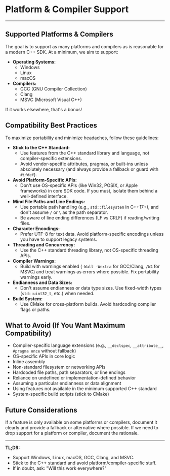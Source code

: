 # Platform & Compiler Support

---

## Supported Platforms & Compilers

The goal is to support as many platforms and compilers as is reasonable for a modern C++ SDK. At a minimum, we aim to support:

- **Operating Systems:**
  - Windows
  - Linux
  - macOS
- **Compilers:**
  - GCC (GNU Compiler Collection)
  - Clang
  - MSVC (Microsoft Visual C++)

If it works elsewhere, that's a bonus!

## Compatibility Best Practices

To maximize portability and minimize headaches, follow these guidelines:

- **Stick to the C++ Standard:**
  - Use features from the C++ standard library and language, not compiler-specific extensions.
  - Avoid vendor-specific attributes, pragmas, or built-ins unless absolutely necessary (and always provide a fallback or guard with `#ifdef`).
- **Avoid Platform-Specific APIs:**
  - Don't use OS-specific APIs (like Win32, POSIX, or Apple frameworks) in core SDK code. If you must, isolate them behind a well-defined interface.
- **Mind File Paths and Line Endings:**
  - Use portable path handling (e.g., `std::filesystem` in C++17+), and don't assume `/` or `\` as the path separator.
  - Be aware of line ending differences (LF vs CRLF) if reading/writing files.
- **Character Encodings:**
  - Prefer UTF-8 for text data. Avoid platform-specific encodings unless you have to support legacy systems.
- **Threading and Concurrency:**
  - Use the C++ standard threading library, not OS-specific threading APIs.
- **Compiler Warnings:**
  - Build with warnings enabled (`-Wall -Wextra` for GCC/Clang, `/W4` for MSVC) and treat warnings as errors where possible. Fix portability warnings early.
- **Endianness and Data Sizes:**
  - Don't assume endianness or data type sizes. Use fixed-width types (`std::uint32_t`, etc.) when needed.
- **Build System:**
  - Use CMake for cross-platform builds. Avoid hardcoding compiler flags or paths.

## What to Avoid (If You Want Maximum Compatibility)

- Compiler-specific language extensions (e.g., `__declspec`, `__attribute__`, `#pragma once` without fallback)
- OS-specific APIs in core logic
- Inline assembly
- Non-standard filesystem or networking APIs
- Hardcoded file paths, path separators, or line endings
- Reliance on undefined or implementation-defined behavior
- Assuming a particular endianness or data alignment
- Using features not available in the minimum supported C++ standard
- System-specific build scripts (stick to CMake)

## Future Considerations

If a feature is only available on some platforms or compilers, document it clearly and provide a fallback or alternative where possible. If we need to drop support for a platform or compiler, document the rationale.

---

**TL;DR:**
- Support Windows, Linux, macOS, GCC, Clang, and MSVC.
- Stick to the C++ standard and avoid platform/compiler-specific stuff.
- If in doubt, ask: "Will this work everywhere?" 
